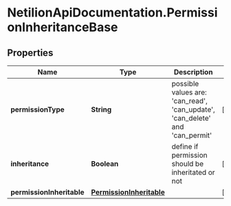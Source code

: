 # NetilionApiDocumentation.PermissionInheritanceBase

## Properties
Name | Type | Description | Notes
------------ | ------------- | ------------- | -------------
**permissionType** | **String** | possible values are: &#39;can_read&#39;, &#39;can_update&#39;, &#39;can_delete&#39; and &#39;can_permit&#39; | [optional] 
**inheritance** | **Boolean** | define if permission should be inheritated or not | [optional] 
**permissionInheritable** | [**PermissionInheritable**](PermissionInheritable.md) |  | [optional] 


